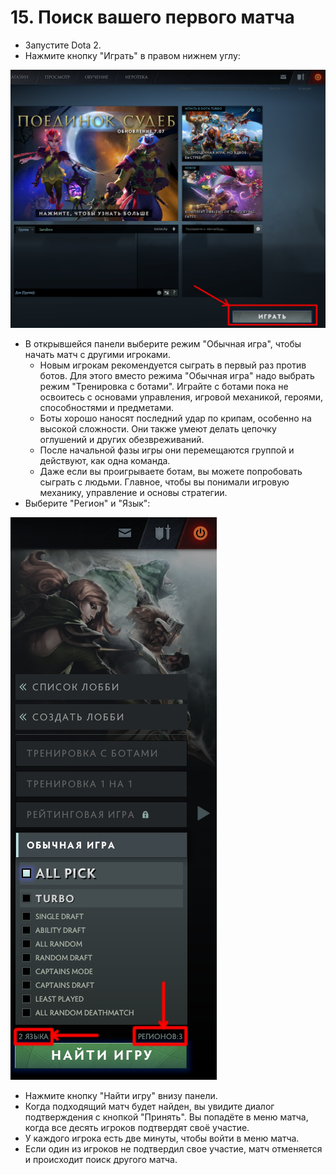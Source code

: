 # 15. Поиск вашего первого матча

* Запустите Dota 2.
* Нажмите кнопку "Играть" в правом нижнем углу:

![Кнопка играть](images/15.1_play_button.png)

* В открывшейся панели выберите режим "Обычная игра", чтобы начать матч с другими игроками.
    * Новым игрокам рекомендуется сыграть в первый раз против ботов. Для этого вместо режима "Обычная игра" надо выбрать режим "Тренировка с ботами". Играйте с ботами пока не освоитесь с основами управления, игровой механикой, героями, способностями и предметами.
    * Боты хорошо наносят последний удар по крипам, особенно на высокой сложности. Они также умеют делать цепочку оглушений и других обезвреживаний.
    * После начальной фазы игры они перемещаются группой и действуют, как одна команда.
    * Даже если вы проигрываете ботам, вы можете попробовать сыграть с людьми. Главное, чтобы вы понимали игровую механику, управление и основы стратегии.
* Выберите "Регион" и "Язык":

![Кнопка играть](images/15.2_region_and_language.png)

* Нажмите кнопку "Найти игру" внизу панели.
* Когда подходящий матч будет найден, вы увидите диалог подтверждения с кнопкой "Принять". Вы попадёте в меню матча, когда все десять игроков подтвердят своё участие.
* У каждого игрока есть две минуты, чтобы войти в меню матча.
* Если один из игроков не подтвердил свое участие, матч отменяется и происходит поиск другого матча.
